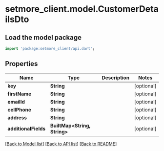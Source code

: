 # setmore_client.model.CustomerDetailsDto

## Load the model package
```dart
import 'package:setmore_client/api.dart';
```

## Properties
Name | Type | Description | Notes
------------ | ------------- | ------------- | -------------
**key** | **String** |  | [optional] 
**firstName** | **String** |  | [optional] 
**emailId** | **String** |  | [optional] 
**cellPhone** | **String** |  | [optional] 
**address** | **String** |  | [optional] 
**additionalFields** | **BuiltMap&lt;String, String&gt;** |  | [optional] 

[[Back to Model list]](../README.md#documentation-for-models) [[Back to API list]](../README.md#documentation-for-api-endpoints) [[Back to README]](../README.md)


